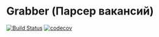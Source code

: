 # Grabber (Парсер вакансий)

[![Build Status](https://www.travis-ci.com/demonick82/job4j_grabber.svg?branch=master)](https://www.travis-ci.com/demonick82/job4j_grabber)
[![codecov](https://codecov.io/gh/demonick82/job4j_grabber/branch/main/graph/badge.svg?token=SX4VpCgYZf)](https://codecov.io/gh/demonick82/job4j_grabber)